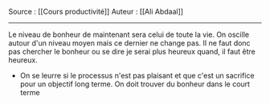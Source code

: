 Source : [[Cours productivité]]
Auteur : [[Ali Abdaal]] 
***

Le niveau de bonheur de maintenant sera celui de toute la vie. On oscille autour d'un niveau moyen mais ce dernier ne change pas. Il ne faut donc pas chercher le bonheur ou se dire je serai plus heureux quand, il faut être heureux.
- On se leurre si le processus n'est pas plaisant et que c'est un sacrifice pour un objectif long terme. On doit trouver du bonheur dans le court terme

